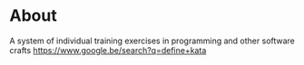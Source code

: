 # About
A system of individual training exercises in programming and other software crafts
https://www.google.be/search?q=define+kata